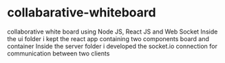 # collabarative-whiteboard
collaborative white board using Node JS, React JS and Web Socket 
Inside the ui folder i kept the react app containing two components board and container
Inside the server folder i developed the socket.io connection for communication between two clients
